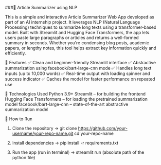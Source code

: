 ###📝 Article Summarizer using NLP

This is a simple and interactive Article Summarizer Web App developed as part of an AI internship project. It leverages NLP (Natural Language Processing) techniques to summarize long texts using a transformer-based model. Built with Streamlit and Hugging Face Transformers, the app lets users paste large paragraphs or articles and returns a well-formed summary in seconds.
Whether you're condensing blog posts, academic papers, or lengthy notes, this tool helps extract key information quickly and efficiently.

🔧 Features
    ✅ Clean and beginner-friendly Streamlit interface
    ✅ Abstractive summarization using facebook/bart-large-cnn mode
    ✅ Handles long text inputs (up to 10,000 words)
    ✅ Real-time output with loading spinner and success indicator
    ✅ Caches the model for faster performance on repeated use

🧠 Technologies Used
    Python 3.9+
    Streamlit – for building the frontend
    Hugging Face Transformers – for loading the pretrained summarization model
    facebook/bart-large-cnn – state-of-the-art abstractive summarization model


🚀 How to Run
1) Clone the repository
               -> git clone https://github.com/your-username/your-repo-name.git cd your-repo-name

2) Install dependencies
               -> pip install -r requirements.txt

3) Run the app (run in terminal)
               -> streamlit run (absolute path of the python file)  

